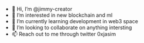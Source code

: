 - 👋 Hi, I’m @jimmy-creator
- 👀 I’m interested in new blockchain and ml
- 🌱 I’m currently learning development in web3 space
- 💞️ I’m looking to collaborate on anything intersting
- 📫 Reach out to me through twitter 0xjasim

<!---
jimmy-creator/jimmy-creator is a ✨ special ✨ repository because its `README.md` (this file) appears on your GitHub profile.
You can click the Preview link to take a look at your changes.
--->
